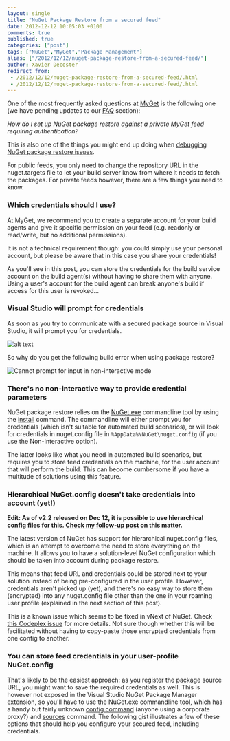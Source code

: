 ```yaml
---
layout: single
title: "NuGet Package Restore from a secured feed"
date: 2012-12-12 10:05:03 +0100
comments: true
published: true
categories: ["post"]
tags: ["NuGet","MyGet","Package Management"]
alias: ["/2012/12/12/nuget-package-restore-from-a-secured-feed/"]
author: Xavier Decoster
redirect_from:
 - /2012/12/12/nuget-package-restore-from-a-secured-feed/.html
 - /2012/12/12/nuget-package-restore-from-a-secured-feed/.html
---
```

<p>One of the most frequently asked questions at <a href="http://www.myget.org">MyGet</a> is the following one (we have pending updates to our <a href="http://www.myget.org/site/Faq">FAQ</a> section):</p>

<p><em>How do I set up NuGet package restore against a private MyGet feed requiring authentication?</em></p>

<p>This is also one of the things you might end up doing when <a href="/debugging-nuget-package-restore">debugging NuGet package restore issues</a>.</p>

<p>For public feeds, you only need to change the repository URL in the nuget.targets file to let your build server know from where it needs to fetch the packages.
For private feeds however, there are a few things you need to know.</p>

<h3>Which credentials should I use?</h3>

<p>At MyGet, we recommend you to create a separate account for your build agents and give it specific permission on your feed (e.g. readonly or read/write, but no additional permissions). </p>

<p>It is not a technical requirement though: you could simply use your personal account, but please be aware that in this case you share your credentials! </p>

<p>As you'll see in this post, you can store the credentials for the build service account on the build agent(s) without having to share them with anyone. Using a user's account for the build agent can break anyone's build if access for this user is revoked...</p>

<h3>Visual Studio will prompt for credentials</h3>

<p>As soon as you try to communicate with a secured package source in Visual Studio, it will prompt you for credentials.</p>

<p><img src="http://xavierdecosterblog.blob.core.windows.net/blog/2012-12-12/2012-12-12_1014.png" alt="alt text" /></p>

<p>So why do you get the following build error when using package restore?</p>

<p><img src="http://xavierdecosterblog.blob.core.windows.net/blog/2012-12-12/2012-12-12_1513.png" alt="Cannot prompt for input in non-interactive mode" /></p>

<h3>There's no non-interactive way to provide credential parameters</h3>

<p>NuGet package restore relies on the <a href="https://nuget.org/nuget.exe">NuGet.exe</a> commandline tool by using the <a href="http://docs.nuget.org/docs/reference/command-line-reference#Install_Command">install</a> command. The commandline will either prompt you for credentials (which isn't suitable for automated build scenarios), or will look for credentials in nuget.config file in <code>%AppData%\NuGet\nuget.config</code> (if you use the Non-Interactive option). </p>

<p>The latter looks like what you need in automated build scenarios, but requires you to store feed credentials on the machine, for the user account that will perform the build. This can become cumbersome if you have a multitude of solutions using this feature.</p>

<h3>Hierarchical NuGet.config doesn't take credentials into account (yet!)</h3>

<p style="font-weight:bold;">Edit: As of v2.2 released on Dec 12, it is possible to use hierarchical config files for this. <a href="/nuget-package-restore-using-solution-specific">Check my follow-up post</a> on this matter.</p>

<p>The latest version of NuGet has support for hierarchical nuget.config files, which is an attempt to overcome the need to store everything on the machine. It allows you to have a solution-level NuGet configuration which should be taken into account during package restore. </p>

<p>This means that feed URL and credentials could be stored next to your solution instead of being pre-configured in the user profile. However, credentials aren't picked up (yet), and there's no easy way to store them (encrypted) into any nuget.config file other than the one in your roaming user profile (explained in the next section of this post).</p>

<p>This is a known issue which seems to be fixed in vNext of NuGet. Check <a href="http://nuget.codeplex.com/workitem/2718">this Codeplex issue</a> for more details. Not sure though whether this will be facilitated without having to copy-paste those encrypted credentials from one config to another.</p>

<h3>You can store feed credentials in your user-profile NuGet.config</h3>

<p>That's likely to be the easiest approach: as you register the package source URL, you might want to save the required credentials as well. This is however not exposed in the Visual Studio NuGet Package Manager extension, so you'll have to use the NuGet.exe commandline tool, which has a handy but fairly unknown <a href="http://docs.nuget.org/docs/reference/command-line-reference">config command</a> (anyone using a corporate proxy?) and <a href="http://docs.nuget.org/docs/reference/command-line-reference#Sources_Command">sources</a> command. The following gist illustrates a few of these options that should help you configure your secured feed, including credentials.</p>

<script src="https://gist.github.com/3205826.js"></script>
